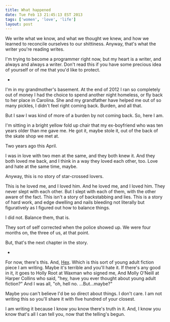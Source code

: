```yaml
---
title: What happened
date: Tue Feb 13 21:45:13 EST 2013
tags: ['women', 'love', 'life']
layout: post
---
```


We write what we know, and what we thought we knew, and how we learned to reconcile ourselves to our shittiness. Anyway, that's what the writer you're reading writes.

I'm trying to become a programmer right now, but my heart is a writer, and always and always a writer. Don't read this if you have some precious idea of yourself or of me that you'd like to protect.

*

I'm in my grandmother's basement. At the end of 2012 I ran so completely out of money I had the choice to spend another night homeless, or fly back to her place in Carolina. She and my grandfather have helped me out of so many pickles, I didn't feel right coming back. Burden, and all that. 

But I saw I was kind of more of a burden by not coming back. So, here I am.

I'm sitting in a bright yellow fold up chair that my ex-boyfriend who was ten years older than me gave me. He got it, maybe stole it, out of the back of the skate shop we met at. 

Two years ago this April. 

I was in love with two men at the same, and they both knew it. And they both loved me back, and I think in a way they loved each other, too. Love and hate at the same time, maybe.

Anyway, this is no story of star-crossed lovers. 

This is he loved me, and I loved him. And he loved me, and I loved him. They never slept with each other. But I slept with each of them, with the other aware of the fact. This isn't a story of backstabbing and lies. This is a story of hard work, and edge dwelling and nails bleeding not literally but figuratively as I figured out how to balance things.

I did not. Balance them, that is.

They sort of self corrected when the police showed up. We were four months on, the three of us, at that point.

But, that's the next chapter in the story.

*

For now, there's this. And, [Hex](/pages/hex). Which is this sort of young adult fiction piece I am writing. Maybe it's terrible and you'll hate it. If there's any good in it, it goes to Holly Root at Waxman who signed me, And Molly O'Neill at Harper Collins who said, "hey, have you ever thought about young adult fiction?" And I was all, "oh, hell no. ...But...maybe?"

Maybe you can't believe I'd be so direct about things. I don't care. I am not writing this so you'll share it with five hundred of your closest.

I am writing it because I know you know there's truth in it.
And, I know you know that's all I can tell you, now that the telling's begun.